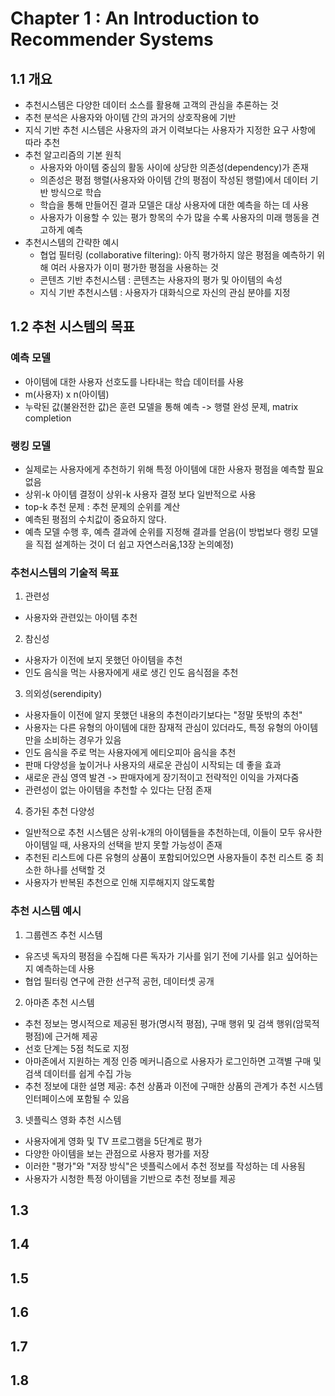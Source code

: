 # Chapter 1 : An Introduction to Recommender Systems

## 1.1 개요

- 추천시스템은 다양한 데이터 소스를 활용해 고객의 관심을 추론하는 것
- 추천 분석은 사용자와 아이템 간의 과거의 상호작용에 기반
- 지식 기반 추천 시스템은 사용자의 과거 이력보다는 사용자가 지정한 요구 사항에 따라 추천
- 추천 알고리즘의 기본 원칙
  - 사용자와 아이템 중심의 활동 사이에 상당한 의존성(dependency)가 존재
  - 의존성은 평점 행렬(사용자와 아이템 간의 평점이 작성된 행렬)에서 데이터 기반 방식으로 학습
  - 학습을 통해 만들어진 결과 모델은 대상 사용자에 대한 예측을 하는 데 사용
  - 사용자가 이용할 수 있는 평가 항목의 수가 많을 수록 사용자의 미래 행동을 견고하게 예측
- 추천시스템의 간략한 예시
  - 협업 필터링 (collaborative filtering): 아직 평가하지 않은 평점을 예측하기 위해 여러 사용자가 이미 평가한 평점을 사용하는 것
  - 콘텐츠 기반 추천시스템 : 콘텐츠는 사용자의 평가 및 아이템의 속성
  - 지식 기반 추천시스템 : 사용자가 대화식으로 자신의 관심 분야를 지정

## 1.2 추천 시스템의 목표

### 예측 모델

- 아이템에 대한 사용자 선호도를 나타내는 학습 데이터를 사용
- m(사용자) x n(아이템)
- 누락된 값(불완전한 값)은 훈련 모델을 통해 예측 -> 행렬 완성 문제, matrix completion

### 랭킹 모델

- 실제로는 사용자에게 추천하기 위해 특정 아이템에 대한 사용자 평점을 예측할 필요 없음
- 상위-k 아이템 결정이 상위-k 사용자 결정 보다 일반적으로 사용
- top-k 추천 문제 : 추천 문제의 순위를 계산
- 예측된 평점의 수치값이 중요하지 않다.
- 예측 모델 수행 후, 예측 결과에 순위를 지정해 결과를 얻음(이 방법보다 랭킹 모델을 직접 설계하는 것이 더 쉽고 자연스러움,13장 논의예정)

### 추천시스템의 기술적 목표

1. 관련성

- 사용자와 관련있는 아이템 추천

2. 참신성

- 사용자가 이전에 보지 못했던 아이템을 추천
- 인도 음식을 먹는 사용자에게 새로 생긴 인도 음식점을 추천

3. 의외성(serendipity)

- 사용자들이 이전에 알지 못했던 내용의 추천이라기보다는 "정말 뜻밖의 추천"
- 사용자는 다른 유형의 아이템에 대한 잠재적 관심이 있더라도, 특정 유형의 아이템만을 소비하는 경우가 있음
- 인도 음식을 주로 먹는 사용자에게 에티오피아 음식을 추천
- 판매 다양성을 높이거나 사용자의 새로운 관심이 시작되는 데 좋을 효과
- 새로운 관심 영역 발견 -> 판매자에게 장기적이고 전략적인 이익을 가져다줌
- 관련성이 없는 아이템을 추천할 수 있다는 단점 존재

4. 증가된 추천 다양성

- 일반적으로 추천 시스템은 상위-k개의 아이템들을 추천하는데, 이들이 모두 유사한 아이템일 때, 사용자의 선택을 받지 못할 가능성이 존재
- 추천된 리스트에 다른 유형의 상품이 포함되어있으면 사용자들이 추천 리스트 중 최소한 하나를 선택할 것
- 사용자가 반복된 추천으로 인해 지루해지지 않도록함

### 추천 시스템 예시

1. 그룹렌즈 추천 시스템

- 유즈넷 독자의 평점을 수집해 다른 독자가 기사를 읽기 전에 기사를 읽고 싶어하는지 예측하는데 사용
- 협업 필터링 연구에 관한 선구적 공헌, 데이터셋 공개

2. 아마존 추천 시스템

- 추천 정보는 명시적으로 제공된 평가(명시적 평점), 구매 행위 및 검색 행위(암묵적 평점)에 근거해 제공
- 선호 단계는 5점 척도로 지정
- 아마존에서 지원하는 계정 인증 메커니즘으로 사용자가 로그인하면 고객별 구매 및 검색 데이터를 쉽게 수집 가능
- 추천 정보에 대한 설명 제공: 추천 상품과 이전에 구매한 상품의 관계가 추천 시스템 인터페이스에 포함될 수 있음

3. 넷플릭스 영화 추천 시스템

- 사용자에게 영화 및 TV 프로그램을 5단계로 평가
- 다양한 아이템을 보는 관점으로 사용자 평가를 저장
- 이러한 "평가"와 "저장 방식"은 넷플릭스에서 추천 정보를 작성하는 데 사용됨
- 사용자가 시청한 특정 아이템을 기반으로 추천 정보를 제공

## 1.3

## 1.4

## 1.5

## 1.6

## 1.7

## 1.8
